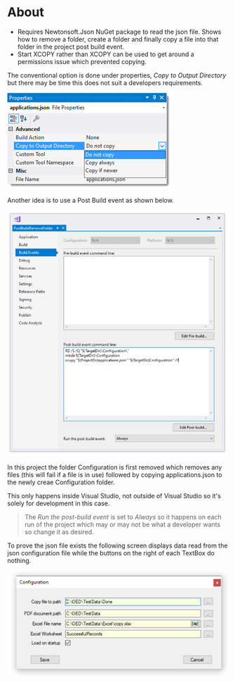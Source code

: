 ﻿# About

-  Requires Newtonsoft.Json NuGet package to read the json file.
Shows how to remove a folder, create a folder and finally copy a file into that folder in the project post build event.
- Start XCOPY rather than XCOPY can be used to get around a permissions issue which prevented copying.


The conventional option is done under properties, *Copy to Output Directory* but there may be time this does not suit a developers requirements.

![properties](../assets/postBuild.png)

Another idea is to use a Post Build event as shown below.

![screen](../assets/postBuild2.png)

In this project the folder Configuration is first removed which removes any files (this will fail if a file is in use) followed by copying applications.json to the newly creae Configuration folder.

This only happens inside Visual Studio, not outside of Visual Studio so it's solely for development in this case.

> The *Run the post-build event* is set to *Always* so it happens on each run of the project which may or may not be what a developer wants so change it as desired.

To prove the json file exists the following screen displays data read from the json configuration file while the buttons on the right of each TextBox do nothing.

![screen](../assets/postBuild3.png)


